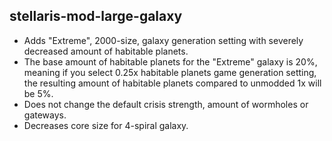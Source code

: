 ## stellaris-mod-large-galaxy

- Adds "Extreme", 2000-size, galaxy generation setting with severely decreased amount of habitable planets.
- The base amount of habitable planets for the "Extreme" galaxy is 20%, meaning if you select 0.25x habitable planets game generation setting, the resulting amount of habitable planets compared to unmodded 1x will be 5%.
- Does not change the default crisis strength, amount of wormholes or gateways.
- Decreases core size for 4-spiral galaxy.
